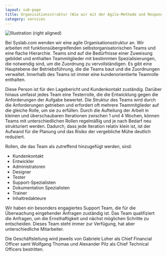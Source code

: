 ```yaml
---
layout: sub-page
title: Organisationsstruktur (Wie wir mit der Agile-Methode und Responsive Design unsere Projekte schaffen)
category: services
---
```


![Illustration (right aligned)](/media/assessment-dp.svg)

Bei Syslab.com wenden wir eine agile Organisationsstruktur an. Wir arbeiten mit funktionsübergreifenden selbstorganisatorischen Teams und eine flache Hierarchie. Teams sind auf die Bedürfnisse einer Zuweisung gebildet und enthalten Teammitglieder mit bestimmten Spezialisierungen, die notwendig sind, um die Zuordnung zu vervollständigen. Es gibt eine Hauptebene der Betriebsführung, die die Teams baut und die Zuordnungen verwaltet. Innerhalb des Teams ist immer eine kundenorientierte Teamrolle enthalten. 

Diese Person ist für den Lagebericht und Kundenkontakt zuständig. Darüber hinaus umfasst jedes Team eine Testerrolle, die die Entwicklung gegen die Anforderungen der Aufgabe bewertet. Die Struktur des Teams wird durch die Anforderungen getrieben und erfordert oft mehrere Teammitglieder auf die gleiche Rolle, um sie zu erfüllen. Durch die Aufteilung der Arbeit in kleinen und überschaubaren Iterationen zwischen 1 und 4 Wochen, können Teams mit unterschiedlichen Rollen regelmäßig und je nach Bedarf neu strukturiert werden. Dadurch, dass jede Iteration relativ klein ist, ist der Aufwand für die Planung und das Risiko der vergebliche Mühe deutlich reduziert.

Rollen, die das Team als zutreffend hinzugefügt werden, sind:

* Kundenkontakt
* Entwickler
* Administratoren
* Designer
* Tester
* Support-Spezialisten
* Dokumentation Spezialisten
* Trainer
* Inhaltredakteure

Wir haben ein besonders engagiertes Support Team, die für die Überwachung eingehender Anfragen zuständig ist. Das Team qualifiziert die Anfragen, um die Ernsthaftigkeit und nächst möglichen Schritte zu entscheiden. Dieses Team steht immer zur Verfügung, hat aber unterschiedliche Mitarbeiter.

Die Geschäftsleitung wird jeweils von Gabriele Loher als Chief Financial Officer samt Wolfgang Thomas und Alexander Pilz als Chief Technical Officers bestritten.